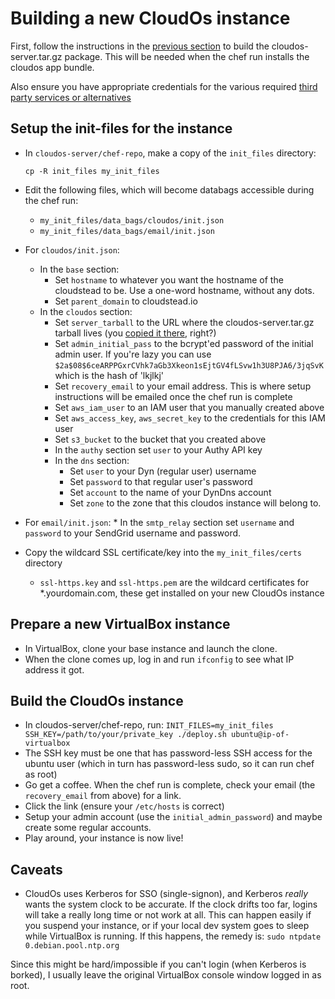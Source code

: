 # Building a new CloudOs instance

First, follow the instructions in the [previous section](basics.md) to build the cloudos-server.tar.gz package. This will be needed
when the chef run installs the cloudos app bundle.

Also ensure you have appropriate credentials for the various required [third party services or alternatives](thirdparty.md)

## Setup the init-files for the instance

* In `cloudos-server/chef-repo`, make a copy of the `init_files` directory:

    `cp -R init_files my_init_files`

* Edit the following files, which will become databags accessible during the chef run:

    * `my_init_files/data_bags/cloudos/init.json`
    * `my_init_files/data_bags/email/init.json`
    
* For `cloudos/init.json`:
    * In the `base` section:
      * Set `hostname` to whatever you want the hostname of the cloudstead to be. Use a one-word hostname, without any dots.
      * Set `parent_domain` to cloudstead.io
  * In the `cloudos` section:
      * Set `server_tarball` to the URL where the cloudos-server.tar.gz tarball lives (you [copied it there](basics.md), right?)
      * Set `admin_initial_pass` to the bcrypt'ed password of the initial admin user. If you're lazy you can use `$2a$08$6ceARPPGxrCVhk7aGb3Xkeon1sEjtGV4fLSvw1h3U8PJA6/3jqSvK` which is the hash of 'lkjlkj'
      * Set `recovery_email` to your email address. This is where setup instructions will be emailed once the chef run is complete
      * Set `aws_iam_user` to an IAM user that you manually created above
      * Set `aws_access_key`, `aws_secret_key` to the credentials for this IAM user
      * Set `s3_bucket` to the bucket that you created above
      * In the `authy` section set `user` to your Authy API key
      * In the `dns` section:
        * Set `user` to your Dyn (regular user) username
        * Set `password` to that regular user's password 
        * Set `account` to the name of your DynDns account
        * Set `zone` to the zone that this cloudos instance will belong to.
      
* For `email/init.json`:
      * In the `smtp_relay` section set `username` and `password` to your SendGrid username and password.

* Copy the wildcard SSL certificate/key into the `my_init_files/certs` directory
  * `ssl-https.key` and `ssl-https.pem` are the wildcard certificates for \*.yourdomain.com, these get installed on your new CloudOs instance

## Prepare a new VirtualBox instance

* In VirtualBox, clone your base instance and launch the clone.
* When the clone comes up, log in and run `ifconfig` to see what IP address it got.

## Build the CloudOs instance

* In cloudos-server/chef-repo, run:
`INIT_FILES=my_init_files SSH_KEY=/path/to/your/private_key ./deploy.sh ubuntu@ip-of-virtualbox`
* The SSH key must be one that has password-less SSH access for the ubuntu user (which in turn has password-less sudo, so it can run chef as root)
* Go get a coffee. When the chef run is complete, check your email (the `recovery_email` from above) for a link.
* Click the link (ensure your `/etc/hosts` is correct)
* Setup your admin account (use the `initial_admin_password`) and maybe create some regular accounts.
* Play around, your instance is now live!

## Caveats

* CloudOs uses Kerberos for SSO (single-signon), and Kerberos *really* wants the system clock to be accurate.
If the clock drifts too far, logins will take a really long time or not work at all. This can happen easily if you suspend your instance,
or if your local dev system goes to sleep while VirtualBox is running. If this happens, the remedy is:
`sudo ntpdate 0.debian.pool.ntp.org`

Since this might be hard/impossible if you can't login (when Kerberos is borked),
I usually leave the original VirtualBox console window logged in as root.

